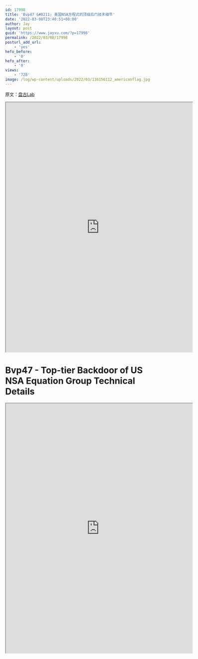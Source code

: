 ```yaml
---
id: 17998
title: 'Bvp47 &#8211; 美国NSA方程式的顶级后门技术细节'
date: '2022-03-08T23:40:51+08:00'
author: Jay
layout: post
guid: 'https://www.jayxu.com/?p=17998'
permalink: /2022/03/08/17998
posturl_add_url:
    - 'yes'
hefo_before:
    - '0'
hefo_after:
    - '0'
views:
    - '728'
image: /log/wp-content/uploads/2022/03/116156112_americanflag.jpg
---
```


<!-- wp:paragraph -->
<p>原文：<a href="https://www.pangulab.cn/post/the_bvp47_a_top-tier_backdoor_of_us_nsa_equation_group/" target="_blank" rel="noreferrer noopener">盘古Lab</a></p>
<!-- /wp:paragraph -->

<!-- wp:algori-pdf-viewer/block-algori-pdf-viewer {"url":"https://www.jayxu.com/log/wp-content/uploads/2022/03/The_Bvp47_a_top-tier_backdoor_of_us_nsa_equation_group.zh-cn.pdf","height":800,"id":17996} -->
<div class="wp-block-algori-pdf-viewer-block-algori-pdf-viewer"><iframe class="wp-block-algori-pdf-viewer-block-algori-pdf-viewer-iframe" src="https://www.jayxu.com/wp-content/plugins/algori-pdf-viewer/dist/web/viewer.html?file=%2Flog%2Fwp-content%2Fuploads%2F2022%2F03%2FThe_Bvp47_a_top-tier_backdoor_of_us_nsa_equation_group.zh-cn.pdf" style="width:600px;height:800px"></iframe></div>
<!-- /wp:algori-pdf-viewer/block-algori-pdf-viewer -->

<!-- wp:heading {"level":1} -->
<h1>Bvp47 - Top-tier Backdoor of US NSA Equation Group Technical Details</h1>
<!-- /wp:heading -->

<!-- wp:algori-pdf-viewer/block-algori-pdf-viewer {"url":"https://www.jayxu.com/log/wp-content/uploads/2022/03/The_Bvp47_a_top-tier_backdoor_of_us_nsa_equation_group.en_.pdf","height":800,"id":17997} -->
<div class="wp-block-algori-pdf-viewer-block-algori-pdf-viewer"><iframe class="wp-block-algori-pdf-viewer-block-algori-pdf-viewer-iframe" src="https://www.jayxu.com/wp-content/plugins/algori-pdf-viewer/dist/web/viewer.html?file=%2Flog%2Fwp-content%2Fuploads%2F2022%2F03%2FThe_Bvp47_a_top-tier_backdoor_of_us_nsa_equation_group.en_.pdf" style="width:600px;height:800px"></iframe></div>
<!-- /wp:algori-pdf-viewer/block-algori-pdf-viewer -->